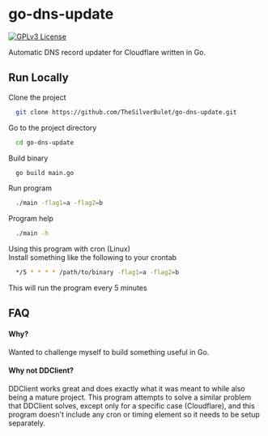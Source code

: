
# go-dns-update

[![GPLv3 License](https://img.shields.io/badge/License-GPL%20v3-yellow.svg)](https://choosealicense.com/licenses/gpl-3.0/)

Automatic DNS record updater for Cloudflare written in Go.


## Run Locally

Clone the project

```bash
  git clone https://github.com/TheSilverBulet/go-dns-update.git
```

Go to the project directory

```bash
  cd go-dns-update
```

Build binary

```bash
  go build main.go
```

Run program

```bash
  ./main -flag1=a -flag2=b
```

Program help

```bash
  ./main -h
```

Using this program with cron (Linux)  
Install something like the following to your crontab

```bash
  */5 * * * * /path/to/binary -flag1=a -flag2=b
```
This will run the program every 5 minutes


## FAQ

#### Why?

Wanted to challenge myself to build something useful in Go.

#### Why not DDClient?

DDClient works great and does exactly what it was meant to while also being a mature project. This program attempts to solve a similar problem that DDClient solves, except only for a specific case (Cloudflare), and this program doesn't include any cron or timing element so it needs to be setup separately.

